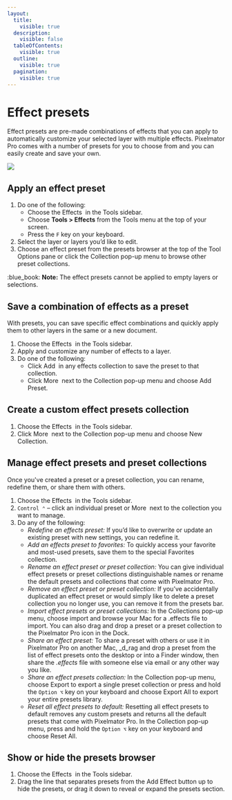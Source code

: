 ```yaml
---
layout:
  title:
    visible: true
  description:
    visible: false
  tableOfContents:
    visible: true
  outline:
    visible: true
  pagination:
    visible: true
---
```


# Effect presets

Effect presets are pre-made combinations of effects that you can apply to automatically customize your selected layer with multiple effects. Pixelmator Pro comes with a number of presets for you to choose from and you can easily create and save your own.

![](https://help.pixelmator.com/pixelmator-pro/3.5/assets/English/1651755828000.jpeg)

## Apply an effect preset

1. Do one of the following:
   * Choose the Effects <img src="https://help.pixelmator.com/pixelmator-pro/3.5/assets/English/1581000204000.png" alt="" data-size="line"> in the Tools sidebar.
   * Choose **Tools > Effects** from the Tools menu at the top of your screen.
   * Press the `F` key on your keyboard.
2. Select the layer or layers you’d like to edit.
3. Choose an effect preset from the presets browser at the top of the Tool Options pane or click the Collection pop-up menu to browse other preset collections.

:blue\_book: **Note:** The effect presets cannot be applied to empty layers or selections.

## Save a combination of effects as a preset

With presets, you can save specific effect combinations and quickly apply them to other layers in the same or a new document.

1. Choose the Effects <img src="https://help.pixelmator.com/pixelmator-pro/3.5/assets/English/1581000204000.png" alt="" data-size="line"> in the Tools sidebar.
2. Apply and customize any number of effects to a layer.
3. Do one of the following:
   * Click Add <img src="https://help.pixelmator.com/pixelmator-pro/3.5/assets/English/1579274394000.png" alt="" data-size="line"> in any effects collection to save the preset to that collection.
   * Click More <img src="https://help.pixelmator.com/pixelmator-pro/3.5/assets/English/1603810631000.png" alt="" data-size="line"> next to the Collection pop-up menu and choose Add Preset.

## Create a custom effect presets collection

1. Choose the Effects <img src="https://help.pixelmator.com/pixelmator-pro/3.5/assets/English/1581000204000.png" alt="" data-size="line"> in the Tools sidebar.
2. Click More <img src="https://help.pixelmator.com/pixelmator-pro/3.5/assets/English/1603810631000.png" alt="" data-size="line"> next to the Collection pop-up menu and choose New Collection.

## Manage effect presets and preset collections

Once you've created a preset or a preset collection, you can rename, redefine them, or share them with others.

1. Choose the Effects <img src="https://help.pixelmator.com/pixelmator-pro/3.5/assets/English/1581000204000.png" alt="" data-size="line"> in the Tools sidebar.
2. `Control ⌃` – click an individual preset or More <img src="https://help.pixelmator.com/pixelmator-pro/3.5/assets/English/1603810631000.png" alt="" data-size="line"> next to the collection you want to manage.
3. Do any of the following:&#x20;
   * _Redefine an effects preset:_ If you’d like to overwrite or update an existing preset with new settings, you can redefine it.
   * _Add an effects preset to favorites:_ To quickly access your favorite and most-used presets, save them to the special Favorites collection.
   * _Rename an effect preset or preset collection:_ You can give individual effect presets or preset collections distinguishable names or rename the default presets and collections that come with Pixelmator Pro.
   * _Remove an effect preset or preset collection:_ If you’ve accidentally duplicated an effect preset or would simply like to delete a preset collection you no longer use, you can remove it from the presets bar.
   * _Import effect presets or preset collections:_ In the Collections pop-up menu, choose import and browse your Mac for a .effects file to import. You can also drag and drop a preset or a preset collection to the Pixelmator Pro icon in the Dock.
   * _Share an effect preset:_ To share a preset with others or use it in Pixelmator Pro on another Mac, _d_rag and drop a preset from the list of effect presets onto the desktop or into a Finder window, then share the _.effects_ file with someone else via email or any other way you like.
   * _Share an effect presets collection:_ In the Collection pop-up menu, choose Export to export a single preset collection or press and hold the `Option ⌥` key on your keyboard and choose Export All to export your entire presets library.
   * _Reset all effect presets to default:_ Resetting all effect presets to default removes any custom presets and returns all the default presets that come with Pixelmator Pro. In the Collection pop-up menu, press and hold the `Option ⌥` key on your keyboard and choose Reset All.

## Show or hide the presets browser

1. Choose the Effects <img src="https://help.pixelmator.com/pixelmator-pro/3.5/assets/English/1581000204000.png" alt="" data-size="line"> in the Tools sidebar.
2. Drag the line that separates presets from the Add Effect button up to hide the presets, or drag it down to reveal or expand the presets section.

